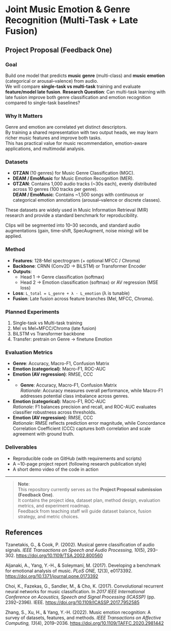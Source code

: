 # Joint Music Emotion & Genre Recognition (Multi-Task + Late Fusion)

## Project Proposal (Feedback One)

### Goal
Build one model that predicts **music genre** (multi-class) and **music emotion** (categorical or arousal–valence) from audio.  
We will compare **single-task vs multi-task** training and evaluate **feature/model late fusion**.
**Research Question**: Can multi-task learning with late fusion improve both genre classification and emotion recognition compared to single-task baselines?

### Why It Matters
Genre and emotion are correlated yet distinct descriptors.  
By training a shared representation with two output heads, we may learn richer music features and improve both tasks.  
This has practical value for music recommendation, emotion-aware applications, and multimodal analysis.

### Datasets
- **GTZAN** (10 genres) for Music Genre Classification (MGC).  
- **DEAM / EmoMusic** for Music Emotion Recognition (MER).
- **GTZAN**: Contains 1,000 audio tracks (~30s each), evenly distributed across 10 genres (100 tracks per genre).  
**DEAM / EmoMusic**: Contains ~1,500 songs with continuous or categorical emotion annotations (arousal–valence or discrete classes).  

These datasets are widely used in Music Information Retrieval (MIR) research and provide a standard benchmark for reproducibility.

Clips will be segmented into 10–30 seconds, and standard audio augmentations (gain, time-shift, SpecAugment, noise mixing) will be applied.

### Method
- **Features**: 128-Mel spectrogram (+ optional MFCC / Chroma)  
- **Backbone**: CRNN (Conv2D → BiLSTM) or Transformer Encoder  
- **Outputs**: 
  - Head 1 → Genre classification (softmax)  
  - Head 2 → Emotion classification (softmax) or AV regression (MSE loss)  
- **Loss**: `L_total = L_genre + λ · L_emotion` (λ is tunable)  
- **Fusion**: Late fusion across feature branches (Mel, MFCC, Chroma).  

### Planned Experiments
1. Single-task vs Multi-task training  
2. Mel vs Mel+MFCC/Chroma (late fusion)  
3. BiLSTM vs Transformer backbone  
4. Transfer: pretrain on Genre → finetune Emotion  

### Evaluation Metrics
- **Genre**: Accuracy, Macro-F1, Confusion Matrix  
- **Emotion (categorical)**: Macro-F1, ROC-AUC  
- **Emotion (AV regression)**: RMSE, CCC
- - **Genre**: Accuracy, Macro-F1, Confusion Matrix  
  *Rationale*: Accuracy measures overall performance, while Macro-F1 addresses potential class imbalance across genres.
- **Emotion (categorical)**: Macro-F1, ROC-AUC  
  *Rationale*: F1 balances precision and recall, and ROC-AUC evaluates classifier robustness across thresholds.
- **Emotion (AV regression)**: RMSE, CCC  
  *Rationale*: RMSE reflects prediction error magnitude, while Concordance Correlation Coefficient (CCC) captures both correlation and scale agreement with ground truth.


### Deliverables
- Reproducible code on GitHub (with requirements and scripts)  
- A ~10-page project report (following research publication style)  
- A short demo video of the code in action  

---

> **Note**:  
> This repository currently serves as the **Project Proposal submission (Feedback One)**.  
> It contains the project idea, dataset plan, method design, evaluation metrics, and experiment roadmap.  
> Feedback from teaching staff will guide dataset balance, fusion strategy, and metric choices.

## References

Tzanetakis, G., & Cook, P. (2002). Musical genre classification of audio signals. *IEEE Transactions on Speech and Audio Processing, 10*(5), 293–302. https://doi.org/10.1109/TSA.2002.800560  

Aljanaki, A., Yang, Y.-H., & Soleymani, M. (2017). Developing a benchmark for emotional analysis of music. *PLoS ONE, 12*(3), e0173392. https://doi.org/10.1371/journal.pone.0173392  

Choi, K., Fazekas, G., Sandler, M., & Cho, K. (2017). Convolutional recurrent neural networks for music classification. In *2017 IEEE International Conference on Acoustics, Speech and Signal Processing (ICASSP)* (pp. 2392–2396). IEEE. https://doi.org/10.1109/ICASSP.2017.7952585  

Zhang, S., Xu, H., & Yang, Y.-H. (2022). Music emotion recognition: A survey of datasets, features, and methods. *IEEE Transactions on Affective Computing, 13*(4), 2019–2036. https://doi.org/10.1109/TAFFC.2020.2981442 
